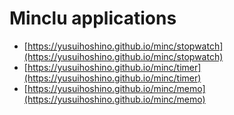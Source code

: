 # Minclu applications
- [https://yusuihoshino.github.io/minc/stopwatch](https://yusuihoshino.github.io/minc/stopwatch)
- [https://yusuihoshino.github.io/minc/timer](https://yusuihoshino.github.io/minc/timer)
- [https://yusuihoshino.github.io/minc/memo](https://yusuihoshino.github.io/minc/memo)


